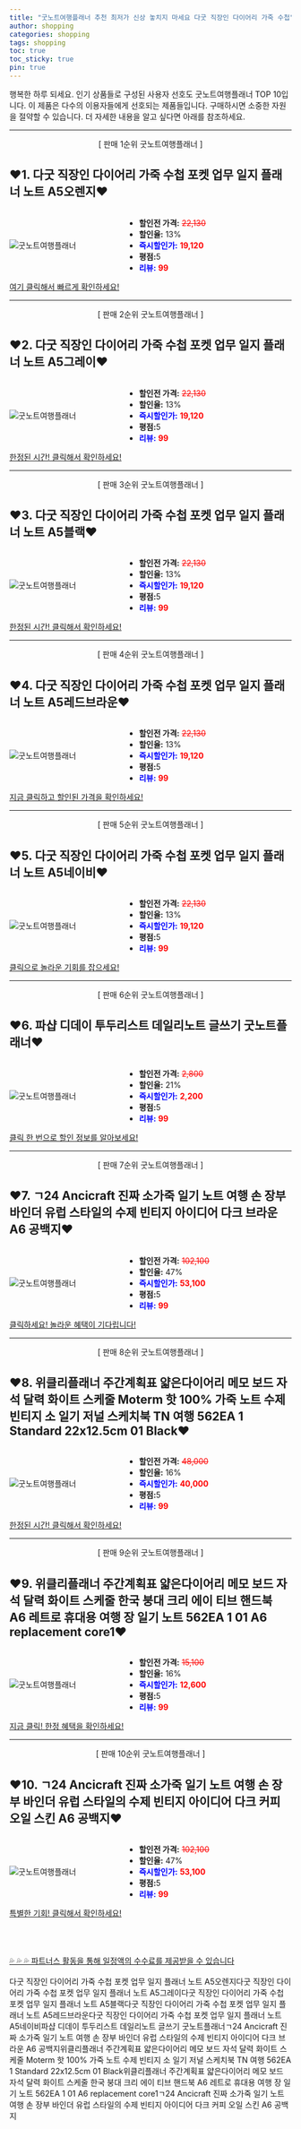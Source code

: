 ```yaml
---
title: "굿노트여행플래너 추천 최저가 신상 놓치지 마세요 다굿 직장인 다이어리 가죽 수첩"
author: shopping
categories: shopping
tags: shopping
toc: true
toc_sticky: true
pin: true
---
```

행복한 하루 되세요. 인기 상품들로 구성된 사용자 선호도 굿노트여행플래너 TOP 10입니다. 이 제품은 다수의 이용자들에게 선호되는 제품들입니다. 구매하시면 소중한 자원을 절약할 수 있습니다. 더 자세한 내용을 알고 싶다면 아래를 참조하세요.

---
<p class="toplist" style="margin: 0 auto; display: block; width: fit-content;">[ 판매 1순위 굿노트여행플래너 ]</p>

<h2><strong>❤️1. 다굿 직장인 다이어리 가죽 수첩 포켓 업무 일지 플래너 노트 A5오렌지❤️</strong></h2>

<div style="display: flex; align-items: center;">
    <div style="flex: 0.4;">
        <img src="https://thumbnail7.coupangcdn.com/thumbnails/remote/230x230ex/image/vendor_inventory/3829/ddba11e7b17f1b9696445d4c01f5b335f0e9095f6dce85e9788e36903a0a.png" alt="굿노트여행플래너" style="max-width: 100%;">
    </div>
    <div style="flex: 0.6; margin-left: 10px;">
        <ul>
            <li><strong>할인전 가격:</strong> <del style="color: red;">22,130</del></li>
            <li><strong>할인율:</strong> 13%</li>
            <li><span style='color:blue'><strong>즉시할인가:</strong></span> <span style='color:red'><strong>19,120</strong></span></li>
            <li><strong>평점:</strong>5</li>
            <li><span style='color:blue'><strong>리뷰:</strong></span> <span style='color:red'><strong>99</strong></span></li>
        </ul>
    </div>
</div>
<div class="center">
    <a href="https://William4Davisa.github.io?lptag=AF9450613&subid=githubio&pageKey=7170391793&traceid=V0-153&itemId=18063231247&vendorItemId=85216933172" class="myButton">
        여기 클릭해서 빠르게 확인하세요!
    </a>
</div>


---
<p class="toplist" style="margin: 0 auto; display: block; width: fit-content;">[ 판매 2순위 굿노트여행플래너 ]</p>

<h2><strong>❤️2. 다굿 직장인 다이어리 가죽 수첩 포켓 업무 일지 플래너 노트 A5그레이❤️</strong></h2>

<div style="display: flex; align-items: center;">
    <div style="flex: 0.4;">
        <img src="https://thumbnail7.coupangcdn.com/thumbnails/remote/230x230ex/image/vendor_inventory/3829/ddba11e7b17f1b9696445d4c01f5b335f0e9095f6dce85e9788e36903a0a.png" alt="굿노트여행플래너" style="max-width: 100%;">
    </div>
    <div style="flex: 0.6; margin-left: 10px;">
        <ul>
            <li><strong>할인전 가격:</strong> <del style="color: red;">22,130</del></li>
            <li><strong>할인율:</strong> 13%</li>
            <li><span style='color:blue'><strong>즉시할인가:</strong></span> <span style='color:red'><strong>19,120</strong></span></li>
            <li><strong>평점:</strong>5</li>
            <li><span style='color:blue'><strong>리뷰:</strong></span> <span style='color:red'><strong>99</strong></span></li>
        </ul>
    </div>
</div>
<div class="center">
    <a href="https://William4Davisa.github.io?lptag=AF9450613&subid=githubio&pageKey=7170391793&traceid=V0-153&itemId=18063231245&vendorItemId=85216933162" class="myButton">
        한정된 시간! 클릭해서 확인하세요!
    </a>
</div>


---
<p class="toplist" style="margin: 0 auto; display: block; width: fit-content;">[ 판매 3순위 굿노트여행플래너 ]</p>

<h2><strong>❤️3. 다굿 직장인 다이어리 가죽 수첩 포켓 업무 일지 플래너 노트 A5블랙❤️</strong></h2>

<div style="display: flex; align-items: center;">
    <div style="flex: 0.4;">
        <img src="https://thumbnail7.coupangcdn.com/thumbnails/remote/230x230ex/image/vendor_inventory/3829/ddba11e7b17f1b9696445d4c01f5b335f0e9095f6dce85e9788e36903a0a.png" alt="굿노트여행플래너" style="max-width: 100%;">
    </div>
    <div style="flex: 0.6; margin-left: 10px;">
        <ul>
            <li><strong>할인전 가격:</strong> <del style="color: red;">22,130</del></li>
            <li><strong>할인율:</strong> 13%</li>
            <li><span style='color:blue'><strong>즉시할인가:</strong></span> <span style='color:red'><strong>19,120</strong></span></li>
            <li><strong>평점:</strong>5</li>
            <li><span style='color:blue'><strong>리뷰:</strong></span> <span style='color:red'><strong>99</strong></span></li>
        </ul>
    </div>
</div>
<div class="center">
    <a href="https://William4Davisa.github.io?lptag=AF9450613&subid=githubio&pageKey=7170391793&traceid=V0-153&itemId=18063231243&vendorItemId=85216933153" class="myButton">
        한정된 시간! 클릭해서 확인하세요!
    </a>
</div>


---
<p class="toplist" style="margin: 0 auto; display: block; width: fit-content;">[ 판매 4순위 굿노트여행플래너 ]</p>

<h2><strong>❤️4. 다굿 직장인 다이어리 가죽 수첩 포켓 업무 일지 플래너 노트 A5레드브라운❤️</strong></h2>

<div style="display: flex; align-items: center;">
    <div style="flex: 0.4;">
        <img src="https://thumbnail7.coupangcdn.com/thumbnails/remote/230x230ex/image/vendor_inventory/3829/ddba11e7b17f1b9696445d4c01f5b335f0e9095f6dce85e9788e36903a0a.png" alt="굿노트여행플래너" style="max-width: 100%;">
    </div>
    <div style="flex: 0.6; margin-left: 10px;">
        <ul>
            <li><strong>할인전 가격:</strong> <del style="color: red;">22,130</del></li>
            <li><strong>할인율:</strong> 13%</li>
            <li><span style='color:blue'><strong>즉시할인가:</strong></span> <span style='color:red'><strong>19,120</strong></span></li>
            <li><strong>평점:</strong>5</li>
            <li><span style='color:blue'><strong>리뷰:</strong></span> <span style='color:red'><strong>99</strong></span></li>
        </ul>
    </div>
</div>
<div class="center">
    <a href="https://William4Davisa.github.io?lptag=AF9450613&subid=githubio&pageKey=7170391793&traceid=V0-153&itemId=18063231248&vendorItemId=85216933180" class="myButton">
        지금 클릭하고 할인된 가격을 확인하세요!
    </a>
</div>


---
<p class="toplist" style="margin: 0 auto; display: block; width: fit-content;">[ 판매 5순위 굿노트여행플래너 ]</p>

<h2><strong>❤️5. 다굿 직장인 다이어리 가죽 수첩 포켓 업무 일지 플래너 노트 A5네이비❤️</strong></h2>

<div style="display: flex; align-items: center;">
    <div style="flex: 0.4;">
        <img src="https://thumbnail7.coupangcdn.com/thumbnails/remote/230x230ex/image/vendor_inventory/3829/ddba11e7b17f1b9696445d4c01f5b335f0e9095f6dce85e9788e36903a0a.png" alt="굿노트여행플래너" style="max-width: 100%;">
    </div>
    <div style="flex: 0.6; margin-left: 10px;">
        <ul>
            <li><strong>할인전 가격:</strong> <del style="color: red;">22,130</del></li>
            <li><strong>할인율:</strong> 13%</li>
            <li><span style='color:blue'><strong>즉시할인가:</strong></span> <span style='color:red'><strong>19,120</strong></span></li>
            <li><strong>평점:</strong>5</li>
            <li><span style='color:blue'><strong>리뷰:</strong></span> <span style='color:red'><strong>99</strong></span></li>
        </ul>
    </div>
</div>
<div class="center">
    <a href="https://William4Davisa.github.io?lptag=AF9450613&subid=githubio&pageKey=7170391793&traceid=V0-153&itemId=18063231242&vendorItemId=85216933147" class="myButton">
        클릭으로 놀라운 기회를 잡으세요!
    </a>
</div>


---
<p class="toplist" style="margin: 0 auto; display: block; width: fit-content;">[ 판매 6순위 굿노트여행플래너 ]</p>

<h2><strong>❤️6. 파샵 디데이 투두리스트 데일리노트 글쓰기 굿노트플래너❤️</strong></h2>

<div style="display: flex; align-items: center;">
    <div style="flex: 0.4;">
        <img src="https://thumbnail8.coupangcdn.com/thumbnails/remote/230x230ex/image/vendor_inventory/5c0d/106f7f2b87c9c72f3375ead7e0e951e74d1874edd594a18e2ecb1b1ea85e.jpg" alt="굿노트여행플래너" style="max-width: 100%;">
    </div>
    <div style="flex: 0.6; margin-left: 10px;">
        <ul>
            <li><strong>할인전 가격:</strong> <del style="color: red;">2,800</del></li>
            <li><strong>할인율:</strong> 21%</li>
            <li><span style='color:blue'><strong>즉시할인가:</strong></span> <span style='color:red'><strong>2,200</strong></span></li>
            <li><strong>평점:</strong>5</li>
            <li><span style='color:blue'><strong>리뷰:</strong></span> <span style='color:red'><strong>99</strong></span></li>
        </ul>
    </div>
</div>
<div class="center">
    <a href="https://William4Davisa.github.io?lptag=AF9450613&subid=githubio&pageKey=7628042832&traceid=V0-153&itemId=20238769555&vendorItemId=87327307089" class="myButton">
        클릭 한 번으로 할인 정보를 알아보세요!
    </a>
</div>


---
<p class="toplist" style="margin: 0 auto; display: block; width: fit-content;">[ 판매 7순위 굿노트여행플래너 ]</p>

<h2><strong>❤️7. ㄱ24 Ancicraft 진짜 소가죽 일기 노트 여행 손 장부 바인더 유럽 스타일의 수제 빈티지 아이디어 다크 브라운 A6 공백지❤️</strong></h2>

<div style="display: flex; align-items: center;">
    <div style="flex: 0.4;">
        <img src="https://thumbnail9.coupangcdn.com/thumbnails/remote/230x230ex/image/vendor_inventory/0d94/fad2783ff848059524b1e7516b7097eba94a32181cbd685d333c31d5c263.jpg" alt="굿노트여행플래너" style="max-width: 100%;">
    </div>
    <div style="flex: 0.6; margin-left: 10px;">
        <ul>
            <li><strong>할인전 가격:</strong> <del style="color: red;">102,100</del></li>
            <li><strong>할인율:</strong> 47%</li>
            <li><span style='color:blue'><strong>즉시할인가:</strong></span> <span style='color:red'><strong>53,100</strong></span></li>
            <li><strong>평점:</strong>5</li>
            <li><span style='color:blue'><strong>리뷰:</strong></span> <span style='color:red'><strong>99</strong></span></li>
        </ul>
    </div>
</div>
<div class="center">
    <a href="https://William4Davisa.github.io?lptag=AF9450613&subid=githubio&pageKey=7141005173&traceid=V0-153&itemId=17928404229&vendorItemId=85090746997" class="myButton">
        클릭하세요! 놀라운 혜택이 기다립니다!
    </a>
</div>


---
<p class="toplist" style="margin: 0 auto; display: block; width: fit-content;">[ 판매 8순위 굿노트여행플래너 ]</p>

<h2><strong>❤️8. 위클리플래너 주간계획표 얇은다이어리 메모 보드 자석 달력 화이트 스케줄 Moterm 핫 100% 가죽 노트 수제 빈티지 소 일기 저널 스케치북 TN 여행 562EA 1 Standard 22x12.5cm 01 Black❤️</strong></h2>

<div style="display: flex; align-items: center;">
    <div style="flex: 0.4;">
        <img src="https://thumbnail10.coupangcdn.com/thumbnails/remote/230x230ex/image/vendor_inventory/194f/d3d487f2d55ad06cb0d424aadc20dcb1081aecd2a6bf8f3ad4008b018d45.jpg" alt="굿노트여행플래너" style="max-width: 100%;">
    </div>
    <div style="flex: 0.6; margin-left: 10px;">
        <ul>
            <li><strong>할인전 가격:</strong> <del style="color: red;">48,000</del></li>
            <li><strong>할인율:</strong> 16%</li>
            <li><span style='color:blue'><strong>즉시할인가:</strong></span> <span style='color:red'><strong>40,000</strong></span></li>
            <li><strong>평점:</strong>5</li>
            <li><span style='color:blue'><strong>리뷰:</strong></span> <span style='color:red'><strong>99</strong></span></li>
        </ul>
    </div>
</div>
<div class="center">
    <a href="https://William4Davisa.github.io?lptag=AF9450613&subid=githubio&pageKey=7112464009&traceid=V0-153&itemId=17784298468&vendorItemId=84948398362" class="myButton">
        한정된 시간! 클릭해서 확인하세요!
    </a>
</div>


---
<p class="toplist" style="margin: 0 auto; display: block; width: fit-content;">[ 판매 9순위 굿노트여행플래너 ]</p>

<h2><strong>❤️9. 위클리플래너 주간계획표 얇은다이어리 메모 보드 자석 달력 화이트 스케줄 한국 붕대 크리 에이 티브 핸드북 A6 레트로 휴대용 여행 장 일기 노트 562EA 1 01 A6 replacement core1❤️</strong></h2>

<div style="display: flex; align-items: center;">
    <div style="flex: 0.4;">
        <img src="https://thumbnail9.coupangcdn.com/thumbnails/remote/230x230ex/image/vendor_inventory/0d82/4aaa950cbd93b203df3cbf489fabb1fb2c76e66140bf63b36929224c7b93.jpg" alt="굿노트여행플래너" style="max-width: 100%;">
    </div>
    <div style="flex: 0.6; margin-left: 10px;">
        <ul>
            <li><strong>할인전 가격:</strong> <del style="color: red;">15,100</del></li>
            <li><strong>할인율:</strong> 16%</li>
            <li><span style='color:blue'><strong>즉시할인가:</strong></span> <span style='color:red'><strong>12,600</strong></span></li>
            <li><strong>평점:</strong>5</li>
            <li><span style='color:blue'><strong>리뷰:</strong></span> <span style='color:red'><strong>99</strong></span></li>
        </ul>
    </div>
</div>
<div class="center">
    <a href="https://William4Davisa.github.io?lptag=AF9450613&subid=githubio&pageKey=7112466355&traceid=V0-153&itemId=17784307939&vendorItemId=84948407903" class="myButton">
        지금 클릭! 한정 혜택을 확인하세요!
    </a>
</div>


---
<p class="toplist" style="margin: 0 auto; display: block; width: fit-content;">[ 판매 10순위 굿노트여행플래너 ]</p>

<h2><strong>❤️10. ㄱ24 Ancicraft 진짜 소가죽 일기 노트 여행 손 장부 바인더 유럽 스타일의 수제 빈티지 아이디어 다크 커피 오일 스킨 A6 공백지❤️</strong></h2>

<div style="display: flex; align-items: center;">
    <div style="flex: 0.4;">
        <img src="https://thumbnail10.coupangcdn.com/thumbnails/remote/230x230ex/image/vendor_inventory/7d60/0d3440284b7f302c1a98d07b85273ace0ace06350705e9b77586e3b00038.jpg" alt="굿노트여행플래너" style="max-width: 100%;">
    </div>
    <div style="flex: 0.6; margin-left: 10px;">
        <ul>
            <li><strong>할인전 가격:</strong> <del style="color: red;">102,100</del></li>
            <li><strong>할인율:</strong> 47%</li>
            <li><span style='color:blue'><strong>즉시할인가:</strong></span> <span style='color:red'><strong>53,100</strong></span></li>
            <li><strong>평점:</strong>5</li>
            <li><span style='color:blue'><strong>리뷰:</strong></span> <span style='color:red'><strong>99</strong></span></li>
        </ul>
    </div>
</div>
<div class="center">
    <a href="https://William4Davisa.github.io?lptag=AF9450613&subid=githubio&pageKey=7141005173&traceid=V0-153&itemId=17928404234&vendorItemId=85090747045" class="myButton">
        특별한 기회! 클릭해서 확인하세요!
    </a>
</div>

<br><br><br>[💦 💦 💦 파트너스 활동을 통해 일정액의 수수료를 제공받을 수 있습니다](https://link.coupang.com/a/bcpT2c)<br><br>다굿 직장인 다이어리 가죽 수첩 포켓 업무 일지 플래너 노트 A5오렌지다굿 직장인 다이어리 가죽 수첩 포켓 업무 일지 플래너 노트 A5그레이다굿 직장인 다이어리 가죽 수첩 포켓 업무 일지 플래너 노트 A5블랙다굿 직장인 다이어리 가죽 수첩 포켓 업무 일지 플래너 노트 A5레드브라운다굿 직장인 다이어리 가죽 수첩 포켓 업무 일지 플래너 노트 A5네이비파샵 디데이 투두리스트 데일리노트 글쓰기 굿노트플래너ㄱ24 Ancicraft 진짜 소가죽 일기 노트 여행 손 장부 바인더 유럽 스타일의 수제 빈티지 아이디어 다크 브라운 A6 공백지위클리플래너 주간계획표 얇은다이어리 메모 보드 자석 달력 화이트 스케줄 Moterm 핫 100% 가죽 노트 수제 빈티지 소 일기 저널 스케치북 TN 여행 562EA 1 Standard 22x12.5cm 01 Black위클리플래너 주간계획표 얇은다이어리 메모 보드 자석 달력 화이트 스케줄 한국 붕대 크리 에이 티브 핸드북 A6 레트로 휴대용 여행 장 일기 노트 562EA 1 01 A6 replacement core1ㄱ24 Ancicraft 진짜 소가죽 일기 노트 여행 손 장부 바인더 유럽 스타일의 수제 빈티지 아이디어 다크 커피 오일 스킨 A6 공백지